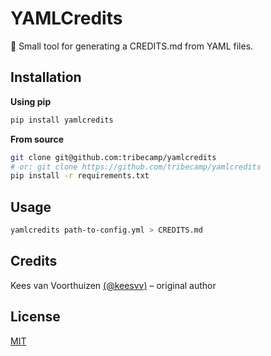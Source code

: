 # YAMLCredits
📜 Small tool for generating a CREDITS.md from YAML files.

## Installation

**Using pip**
```python
pip install yamlcredits
```

**From source**
```bash
git clone git@github.com:tribecamp/yamlcredits
# or: git clone https://github.com/tribecamp/yamlcredits
pip install -r requirements.txt
```

## Usage
```bash
yamlcredits path-to-config.yml > CREDITS.md
```

## Credits
Kees van Voorthuizen [(@keesvv)](https://github.com/keesvv) – original author

## License
[MIT](./LICENSE)
